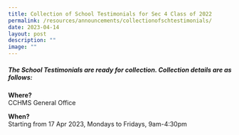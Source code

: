 ```yaml
---
title: Collection of School Testimonials for Sec 4 Class of 2022
permalink: /resources/announcements/collectionofschtestimonials/
date: 2023-04-14
layout: post
description: ""
image: ""
---
```

##### The School Testimonials are ready for collection. Collection details are as follows:

**Where?**<br> 
CCHMS General Office

**When?** <br>
Starting from 17 Apr 2023, Mondays to Fridays, 9am-4:30pm
